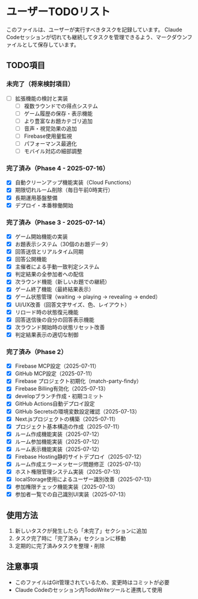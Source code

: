 # ユーザーTODOリスト

このファイルは、ユーザーが実行すべきタスクを記録しています。
Claude Codeセッションが切れても継続してタスクを管理できるよう、マークダウンファイルとして保存しています。

## TODO項目

### 未完了（将来検討項目）
- [ ] 拡張機能の検討と実装
  - [ ] 複数ラウンドでの得点システム
  - [ ] ゲーム履歴の保存・表示機能
  - [ ] より豊富なお題カテゴリ追加
  - [ ] 音声・視覚効果の追加
  - [ ] Firebase使用量監視
  - [ ] パフォーマンス最適化
  - [ ] モバイル対応の細部調整

### 完了済み（Phase 4 - 2025-07-16）
- [x] 自動クリーンアップ機能実装（Cloud Functions）
- [x] 期限切れルーム削除（毎日午前0時実行）
- [x] 長期運用基盤整備
- [x] デプロイ・本番稼働開始

### 完了済み（Phase 3 - 2025-07-14）
- [x] ゲーム開始機能の実装
- [x] お題表示システム（30個のお題データ）
- [x] 回答送信とリアルタイム同期
- [x] 回答公開機能
- [x] 主催者による手動一致判定システム
- [x] 判定結果の全参加者への配信
- [x] 次ラウンド機能（新しいお題での継続）
- [x] ゲーム終了機能（最終結果表示）
- [x] ゲーム状態管理（waiting → playing → revealing → ended）
- [x] UI/UX改善（回答文字サイズ、色、レイアウト）
- [x] リロード時の状態復元機能
- [x] 回答送信後の自分の回答表示機能
- [x] 次ラウンド開始時の状態リセット改善
- [x] 判定結果表示の適切な制御

### 完了済み（Phase 2）
- [x] Firebase MCP設定（2025-07-11）
- [x] GitHub MCP設定（2025-07-11）
- [x] Firebase プロジェクト初期化（match-party-findy）
- [x] Firebase Billing有効化（2025-07-13）
- [x] developブランチ作成・初期コミット
- [x] GitHub Actions自動デプロイ設定
- [x] GitHub Secretsの環境変数設定確認（2025-07-13）
- [x] Next.jsプロジェクトの構築（2025-07-11）
- [x] プロジェクト基本構造の作成（2025-07-11）
- [x] ルーム作成機能実装（2025-07-12）
- [x] ルーム参加機能実装（2025-07-12）
- [x] ルーム表示機能実装（2025-07-12）
- [x] Firebase Hosting静的サイトデプロイ（2025-07-12）
- [x] ルーム作成エラーメッセージ問題修正（2025-07-13）
- [x] ホスト権限管理システム実装（2025-07-13）
- [x] localStorage使用によるユーザー識別改善（2025-07-13）
- [x] 参加権限チェック機能実装（2025-07-13）
- [x] 参加者一覧での自己識別UI実装（2025-07-13）

## 使用方法

1. 新しいタスクが発生したら「未完了」セクションに追加
2. タスク完了時に「完了済み」セクションに移動
3. 定期的に完了済みタスクを整理・削除

## 注意事項

- このファイルはGit管理されているため、変更時はコミットが必要
- Claude Codeのセッション内TodoWriteツールと連携して使用